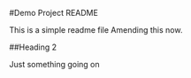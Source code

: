 #Demo Project README

This is a simple readme file Amending this now.

##Heading 2

Just something going on
